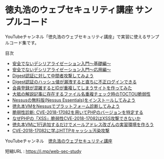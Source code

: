 # 徳丸浩のウェブセキュリティ講座 サンプルコード

YouTubeチャンネル「徳丸浩のウェブセキュリティ講座」で実習に使えるサンプルコード集です。

目次
- [安全でないデシリアライゼーション入門～基礎編～](./insecure-deserialization-part1)
- [安全でないデシリアライゼーション入門～応用編～](./insecure-deserialization-part2)
- [Digest認証に対して中間者攻撃してみよう](./digest-auth-part1)
- [Digest認証のハッシュ値が漏洩すると直ちに不正ログインできる](./digest-auth-part2)
- [会員登録が混雑するとIDが重複してしまうサイトを作ってみた](./user-id-collision)
- [大抵の解説記事に存在するファイル名重複チェック時のTOCTOU脆弱性](./file-name-collision)
- [Nessusの無料版(Nessus Essentials)をインストールしてみよう](./install-nessus)
- [徳丸本VMをNessusでプラットフォーム診断してみよう](./1st-scan-with-nessus)
- [脆弱性診断: CVE-2018-17082を用いてPHPのバージョンを特定する](./guess-php-version-by-CVE-2018-17082)
- [なぜPHPの「XSS」脆弱性CVE-2018-17082はXSS攻撃できないか](./why-CVE-2018-17082-is-not-XSS)
- [徳丸本VMに1行追加するだけでメールアドレス改ざんの実習環境を作ろう](./email-address-tampering)
- [CVE-2018-17082に学ぶHTTPキャッシュ汚染攻撃](./Introduction-to-cache-poisoning)

YouTubeチャンネル　[徳丸浩のウェブセキュリティ講座](https://www.youtube.com/channel/UCLNW6Bo_YU3TxnzsII2gEDA)

短縮URL : https://j.mp/web-sec-study
